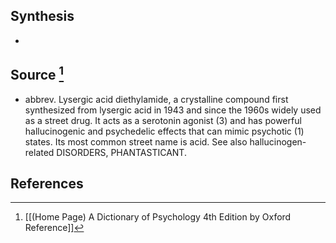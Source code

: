 ## Synthesis
- 
## Source [^1]
- abbrev. Lysergic acid diethylamide, a crystalline compound first synthesized from lysergic acid in 1943 and since the 1960s widely used as a street drug. It acts as a serotonin agonist (3) and has powerful hallucinogenic and psychedelic effects that can mimic psychotic (1) states. Its most common street name is acid. See also hallucinogen-related DISORDERS, PHANTASTICANT.
## References

[^1]: [[(Home Page) A Dictionary of Psychology 4th Edition by Oxford Reference]]